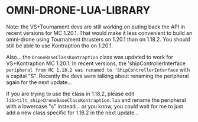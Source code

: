 # OMNI-DRONE-LUA-LIBRARY

Note: 
the VS+Tournament devs are still working on puting back the API in recent versions for MC 1.20.1. That would make it less convenient to build an omni-drone using Tournament thrusters on 1.20.1 than on 1.18.2. You should still be able to use Kontraption tho on 1.20.1.


Also... the `DroneBaseClassKontraption` class was updated to work for VS+Kontraption MC 1.20.1. In recent versions, the 'shipControllerInterface` peripheral from MC 1.18.2 was renamed to 'ShipControllerInterface` with a capital "S". Recently the devs were talking about renaming the peripheral again for the next update...

If you are trying to use the class in 1.18.2, please edit `lib>tilt_ship>DroneBaseClassKontraption.lua` and rename the peripheral with a lowercase "s" instead... or you know, you could wait for me to just add a new class specific for 1.18.2 in the next update...
